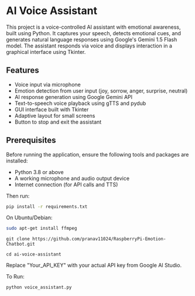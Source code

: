 # AI Voice Assistant

This project is a voice-controlled AI assistant with emotional awareness, built using Python. It captures your speech, detects emotional cues, and generates natural language responses using Google's Gemini 1.5 Flash model. The assistant responds via voice and displays interaction in a graphical interface using Tkinter.

## Features

- Voice input via microphone
- Emotion detection from user input (joy, sorrow, anger, surprise, neutral)
- AI response generation using Google Gemini API
- Text-to-speech voice playback using gTTS and pydub
- GUI interface built with Tkinter
- Adaptive layout for small screens
- Button to stop and exit the assistant

## Prerequisites

Before running the application, ensure the following tools and packages are installed:

- Python 3.8 or above
- A working microphone and audio output device
- Internet connection (for API calls and TTS)

Then run:

```bash
pip install -r requirements.txt
```
On Ubuntu/Debian:
```bash
sudo apt-get install ffmpeg
```
```
git clone https://github.com/pranav11024/RaspberryPi-Emotion-Chatbot.git

cd ai-voice-assistant
```
Replace "Your_API_KEY" with your actual API key from Google AI Studio.

To Run:
```
python voice_assistant.py
```
